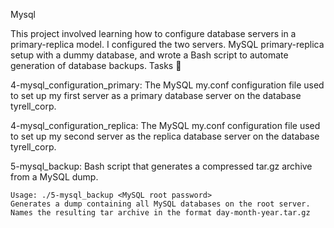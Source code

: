 Mysql

This project involved learning how to configure database servers in a primary-replica model. I configured the two servers. MySQL primary-replica setup with a dummy database, and wrote a Bash script to automate generation of database backups.
Tasks 📃

4-mysql_configuration_primary: The MySQL my.conf configuration file used to set up my first server as a primary database server on the database tyrell_corp.

4-mysql_configuration_replica: The MySQL my.conf configuration file used to set up my second server as the replica database server on the database tyrell_corp.

5-mysql_backup: Bash script that generates a compressed tar.gz archive from a MySQL dump.

    Usage: ./5-mysql_backup <MySQL root password>
    Generates a dump containing all MySQL databases on the root server.
    Names the resulting tar archive in the format day-month-year.tar.gz
